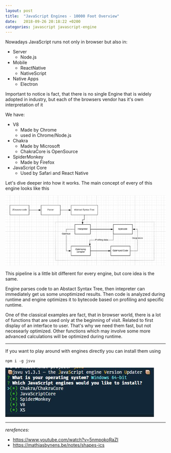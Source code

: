 ```yaml
---
layout: post
title:  "JavaScript Engines - 10000 Foot Overview"
date:   2018-09-26 20:18:22 +0200
categories: javascript javascript-engine
---
```


Nowadays JavaScript runs not only in browser but also in:
* Server
  *  Node.js
* Mobile 
  * ReactNative
  * NativeScript
* Native Apps
  * Electron

Important to notice is fact, that there is no single Engine that is widely adopted in industry, but each of the browsers vendor has it's own interpretation of it

We have:
* V8
  * Made by Chrome
  * used in Chrome/Node.js
* Chakra
  * Made by Microsoft
  * ChakraCore is OpenSource
* SpiderMonkey
  * Made by Firefox
* JavaScript Core
  * Used by Safari and React Native



Let's dive deeper into how it works. The main concept of every of this engine looks like this

![JavaScript Engine diagram](/assets/img/4/2.JPG)
  

This pipeline is a little bit different for every engine, but core idea is the same.

Engine parses code to an Abstact Syntax Tree, then intepreter can immediately get us some unoptimized results. Then code is analyzed during runtime and engine optimizes it to bytecode based on profiling and specific runtime.



One of the classical examples are fact, that in browser world, there is a lot of functions that are used only at the beginning of visit. Related to first display of an interface to user. That's why we need them fast, but not necesearly optimized. Other functions which may involve some more advanced calculations will be optimized during runtime.

---

If you want to play around with engines directly you can install them using
```
npm i -g jsvu
```
![JavaScript Engine diagram](/assets/img/4/1.JPG)

---
*rerefences:*
* https://www.youtube.com/watch?v=5nmpokoRaZI
* https://mathiasbynens.be/notes/shapes-ics



